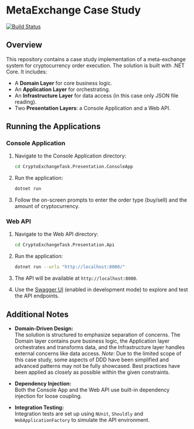 # MetaExchange Case Study

[![Build Status](https://github.com/bergungsdackel/CryptoExchangeTask/actions/workflows/dotnet.yml/badge.svg)](https://github.com/bergungsdackel/CryptoExchangeTask/actions)

## Overview
This repository contains a case study implementation of a meta-exchange system for cryptocurrency order execution. The solution is built with .NET Core. It includes:
- A **Domain Layer** for core business logic.
- An **Application Layer** for orchestrating.
- An **Infrastructure Layer** for data access (in this case only JSON file reading).
- Two **Presentation Layers**: a Console Application and a Web API.

## Running the Applications

### Console Application
1. Navigate to the Console Application directory:
   
   ```bash
   cd CryptoExchangeTask.Presentation.ConsoleApp
   ```

2. Run the application:
   
   ```bash
   dotnet run
   ```
   
3. Follow the on-screen prompts to enter the order type (buy/sell) and the amount of cryptocurrency.

### Web API
1. Navigate to the Web API directory:
   
   ```bash
   cd CryptoExchangeTask.Presentation.Api
   ```
2. Run the application:
   
   ```bash
   dotnet run --urls "http://localhost:8080/"
   ```
   
3. The API will be available at `http://localhost:8080`.
   
4. Use the [Swagger UI](http://localhost:8080/swagger) (enabled in development mode) to explore and test the API endpoints.

## Additional Notes
- **Domain-Driven Design:**  
  The solution is structured to emphasize separation of concerns. The Domain layer contains pure business logic, the Application layer orchestrates and transforms data, and the Infrastructure layer handles external concerns like data access.
  *Note:* Due to the limited scope of this case study, some aspects of DDD have been simplified and advanced patterns may not be fully showcased. Best practices have been applied as closely as possible within the given constraints.
  
- **Dependency Injection:**  
  Both the Console App and the Web API use built-in dependency injection for loose coupling.
  
- **Integration Testing:**  
  Integration tests are set up using `NUnit`, `Shouldly` and `WebApplicationFactory` to simulate the API environment.
